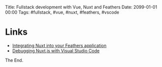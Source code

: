Title: Fullstack development with Vue, Nuxt and Feathers
Date: 2099-01-01 00:00
Tags: #fullstack, #vue, #nuxt, #feathers, #vscode

# Links

* [Integrating Nuxt into your Feathers application](https://blog.feathersjs.com/ssr-vuejs-app-with-feathers-and-nuxt-bb7dfd3e6397)
* [Debugging Nuxt.js with Visual Studio Code](https://codeburst.io/debugging-nuxt-js-with-visual-studio-code-724920140b8f)

The End.